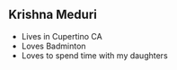 ## Krishna Meduri

- Lives in Cupertino CA
- Loves Badminton
- Loves to spend time with my daughters
